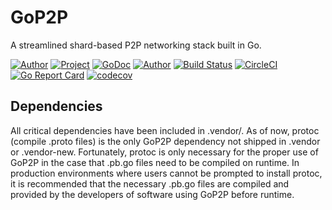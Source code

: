 # GoP2P

A streamlined shard-based P2P networking stack built in Go.

[![Author](https://img.shields.io/badge/made%20by-Dowland%20Aiello-purple.svg?style=flat-round)](https://github.com/dowlandaiello)
[![Project](https://img.shields.io/badge/project-GoP2P-blue.svg?style=flat-round)](https://github.com/dowlandaiello/gop2p)
[![GoDoc](https://godoc.org/github.com/dowlandaiello/gop2p?status.svg)](https://godoc.org/github.com/dowlandaiello/gop2p)
[![Author](https://godoc.org/github.com/dowlandaiello/gop2p?status.svg)](https://godoc.org/github.com/dowlandaiello/gop2p)
[![Build Status](https://travis-ci.com/dowlandaiello/GoP2P.svg?branch=master)](https://travis-ci.com/dowlandaiello/GoP2P)
[![CircleCI](https://circleci.com/gh/dowlandaiello/GoP2P.svg?style=svg)](https://circleci.com/gh/dowlandaiello/GoP2P)
[![Go Report Card](https://goreportcard.com/badge/github.com/dowlandaiello/gop2p)](https://goreportcard.com/report/github.com/dowlandaiello/gop2p)
[![codecov](https://codecov.io/gh/dowlandaiello/GoP2P/branch/master/graph/badge.svg)](https://codecov.io/gh/dowlandaiello/GoP2P)

## Dependencies

All critical dependencies have been included in .vendor/. As of now, protoc (compile .proto files) is the only GoP2P dependency not shipped in .vendor or .vendor-new. Fortunately, protoc is only necessary for the proper use of GoP2P in the case that .pb.go files need to be compiled on runtime. In production environments where users cannot be prompted to install protoc, it is recommended that the necessary .pb.go files are compiled and provided by the developers of software using GoP2P before runtime.
